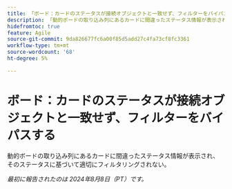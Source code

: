 ```yaml
---
title: 「ボード：カードのステータスが接続オブジェクトと一致せず、フィルターをバイパスする」
description: 「動的ボードの取り込み列にあるカードに間違ったステータス情報が表示され、そのステータスに基づいて適切にフィルターされない。」
hidefromtoc: true
feature: Agile
source-git-commit: 9da826677fc6a00f85d5add27c4fa73cf8fc3361
workflow-type: tm+mt
source-wordcount: '68'
ht-degree: 5%

---
```



# ボード：カードのステータスが接続オブジェクトと一致せず、フィルターをバイパスする

動的ボードの取り込み列にあるカードに間違ったステータス情報が表示され、そのステータスに基づいて適切にフィルタリングされない。

_最初に報告されたのは 2024年8月8日（PT）です。_
